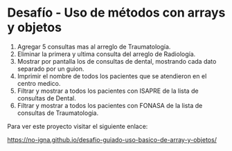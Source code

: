 # Desafío  - Uso de métodos con arrays y objetos
1. Agregar 5 consultas mas al arreglo de Traumatología.
2. Eliminar la primera y ultima consulta del arreglo de Radiología.
3. Mostrar por pantalla los de consultas de dental, mostrando cada dato separado por un guion.
4. Imprimir el nombre de todos los pacientes que se atendieron en el centro medico.
5. Filtrar y mostrar a todos los pacientes con ISAPRE de la lista de consultas de Dental.
6. Filtrar y mostrar a todos los pacientes con FONASA de la lista de consultas de Traumatologia.

Para ver este proyecto visitar el siguiente enlace:

https://no-igna.github.io/desafio-guiado-uso-basico-de-array-y-objetos/
